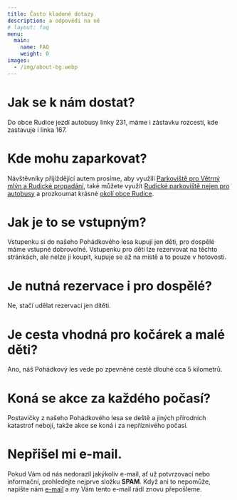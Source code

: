 ```yaml
---
title: Často kladené dotazy
description: a odpovědi na ně
# layout: faq
menu:
  main:
    name: FAQ
    weight: 0
images:
  - /img/about-bg.webp
---
```


# Jak se k nám dostat?
Do obce Rudice jezdí autobusy linky 231, máme i zástavku rozcestí, kde zastavuje i linka 167.

# Kde mohu zaparkovat?
Návštěvníky přijíždějící autem prosíme, aby využili [Parkoviště pro Větrný mlýn a Rudické propadání](https://goo.gl/maps/EPPPv2R1ow9DStVRA), také můžete využít [Rudické parkoviště nejen pro autobusy](https://goo.gl/maps/CzQHWSFEY9ATb72Y7) a prozkoumat krásné [okolí obce Rudice](https://www.rudice.cz/pro-turisty/rudice-a-okoli).

# Jak je to se vstupným?
Vstupenku si do našeho Pohádkového lesa kupují jen děti, pro dospělé máme vstupné dobrovolné. Vstupenku pro děti lze rezervovat na těchto stránkách, ale nelze ji koupit, kupuje se až na místě a to pouze v hotovosti.

# Je nutná rezervace i pro dospělé?
Ne, stačí udělat rezervaci jen dítěti.

# Je cesta vhodná pro kočárek a malé děti?
Ano, náš Pohádkový les vede po zpevněné cestě dlouhé cca 5 kilometrů.

# Koná se akce za každého počasí?
Postavičky z našeho Pohádkového lesa se deště a jiných přírodních katastrof nebojí, takže akce se koná i za nepříznivého počasí.

# Nepřišel mi e-mail.
Pokud Vám od nás nedorazil jakýkoliv e-mail, ať už potvrzovací nebo informační, prohledejte nejprve složku **SPAM**. Když ani to nepomůže, napište nám [e-mail](mailto:pohles@rudickamladez.cz) a my Vám tento e-mail rádi znovu přepošleme.
